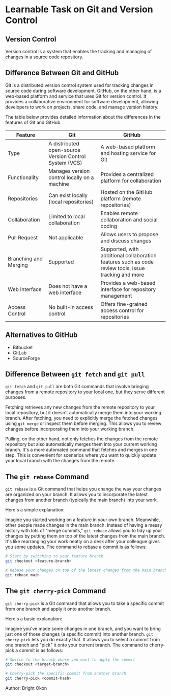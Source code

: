 
# Learnable Task on Git and Version Control

## Version Control

Version control is a system that enables the tracking and managing of changes in a source code repository.

## Difference Between Git and GitHub

Git is a distributed version control system used for tracking changes in source code during software development. GitHub, on the other hand, is a web-based platform and service that uses Git for version control. It provides a collaborative environment for software development, allowing developers to work on projects, share code, and manage version history.

The table below provides detailed information about the differences in the features of Git and GitHub

Feature     |       Git     |    GitHub
|   ---     |    ---      |   ---   |
Type        | A distributed open-source Version Control System (VCS)    | A web-based platform and hosting service for Git
Functionality   | Manages version control locally on a machine  | Provides a centralized platform for collaboration
Repositories    | Can exist locally (local repositories)    | Hosted on the GitHub platform (remote repositories)
Collaboration   | Limited to local collaboration    | Enables remote collaboration and social coding
Pull Request    | Not applicable    | Allows users to propose and discuss changes
Branching and Merging   | Supported | Supported, with additional collaboration features such as code review tools, issue tracking and more
Web Interface   | Does not have a web interface | Provides a web-based interface for repository management
Access Control | No built-in access control | Offers fine-grained access control for repositories

## Alternatives to GitHub

- Bitbucket
- GitLab
- SourceForge

## Difference Between `git fetch` and `git pull`

`git fetch` and `git pull` are both Git commands that involve bringing changes from a remote repository to your local one, but they serve different purposes.

Fetching retrieves any new changes from the remote repository to your local repository, but it doesn't automatically merge them into your working branch. After fetching, you need to explicitly merge the fetched changes using `git merge` or inspect them before merging. This allows you to review changes before incorporating them into your working branch.

Pulling, on the other hand, not only fetches the changes from the remote repository but also automatically merges them into your current working branch. It's a more automated command that fetches and merges in one step. This is convenient for scenarios where you want to quickly update your local branch with the changes from the remote.

## The `git rebase` Command

`git rebase` is a Git command that helps you change the way your changes are organized on your branch. It allows you to incorporate the latest changes from another branch (typically the main branch) into your work.

Here's a simple explanation:

Imagine you started working on a feature in your own branch. Meanwhile, other people made changes in the main branch. Instead of having a messy history with lots of "merge commits," `git rebase` allows you to tidy up your changes by putting them on top of the latest changes from the main branch. It's like rearranging your work neatly on a desk after your colleague gives you some updates.
The command to rebase a commit is as follows:

```bash
# Start by switching to your feature branch
git checkout <feature-branch>

# Rebase your changes on top of the latest changes from the main branch
git rebase main
```

## The `git cherry-pick` Command

`git cherry-pick` is a Git command that allows you to take a specific commit from one branch and apply it onto another branch.

Here's a basic explanation:

Imagine you've made some changes in one branch, and you want to bring just one of those changes (a specific commit) into another branch. `git cherry-pick` lets you do exactly that. It allows you to select a commit from one branch and "pick" it onto your current branch.
The command to cherry-pick a commit is as follows:

```bash
# Switch to the branch where you want to apply the commit
git checkout <target-branch>

# Cherry-pick the specific commit from another branch
git cherry-pick <commit-hash>
```

Author: Bright Okon
